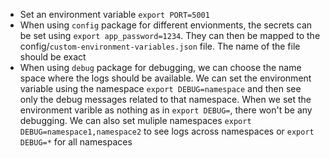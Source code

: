 - Set an environment variable `export PORT=5001`
- When using `config` package for different envionments, the secrets can be set using `export app_password=1234`. They can then be mapped to the config/`custom-environment-variables.json` file. The name of the file should be exact
- When using `debug` package for debugging, we can choose the name space where the logs should be available. We can set the environment variable using the namespace `export DEBUG=namespace` and then see only the debug messages related to that namespace. When we set the environment varible as nothing as in `export DEBUG=`, there won't be any debugging. We can also set muliple namespaces `export DEBUG=namespace1,namespace2` to see logs across namespaces or `export DEBUG=*` for all namespaces